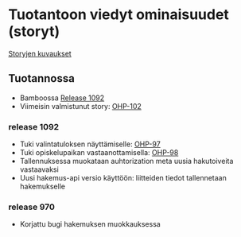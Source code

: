# Tuotantoon viedyt ominaisuudet (storyt)

[Storyjen kuvaukset](https://confluence.oph.ware.fi/confluence/pages/viewpage.action?pageId=19955772)

## Tuotannossa

- Bamboossa [Release 1092](https://bamboo.oph.ware.fi/deploy/viewDeploymentVersion.action?versionId=93913126)
- Viimeisin valmistunut story: [OHP-102](https://jira.oph.ware.fi/jira/browse/OHP-102)

### release 1092

- Tuki valintatuloksen näyttämiselle: [OHP-97](https://jira.oph.ware.fi/jira/browse/OHP-97)
- Tuki opiskelupaikan vastaanottamisella: [OHP-98](https://jira.oph.ware.fi/jira/browse/OHP-98)
- Tallennuksessa muokataan auhtorization meta uusia hakutoiveita vastaavaksi
- Uusi hakemus-api versio käyttöön: liitteiden tiedot tallennetaan hakemukselle

### release 970

- Korjattu bugi hakemuksen muokkauksessa

